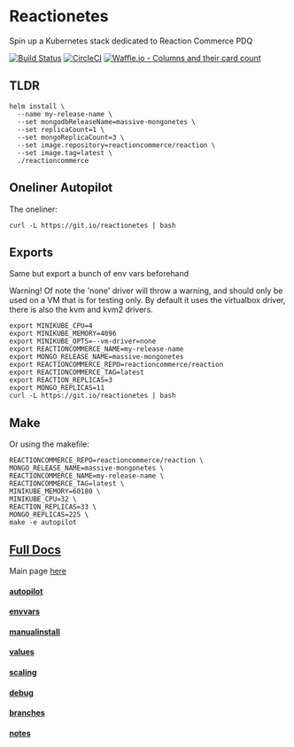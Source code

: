 # Reactionetes

Spin up a Kubernetes stack dedicated to Reaction Commerce PDQ

[![Build Status](https://travis-ci.org/joshuacox/reactionetes.svg?branch=master)](https://travis-ci.org/joshuacox/reactionetes)
[![CircleCI](https://circleci.com/gh/joshuacox/reactionetes/tree/master.svg?style=svg)](https://circleci.com/gh/joshuacox/reactionetes/tree/master)
[![Waffle.io - Columns and their card count](https://badge.waffle.io/joshuacox/reactionetes.svg?columns=all)](https://waffle.io/joshuacox/reactionetes)

## TLDR

```
helm install \
  --name my-release-name \
  --set mongodbReleaseName=massive-mongonetes \
  --set replicaCount=1 \
  --set mongoReplicaCount=3 \
  --set image.repository=reactioncommerce/reaction \
  --set image.tag=latest \
  ./reactioncommerce
```

## Oneliner Autopilot

The oneliner:
```
curl -L https://git.io/reactionetes | bash
```

## Exports

Same but export a bunch of env vars beforehand

Warning! Of note the 'none' driver will throw a warning, and should only be used
on a VM that is for testing only. By default it uses the virtualbox
driver, there is also the kvm and kvm2 drivers.

```
export MINIKUBE_CPU=4
export MINIKUBE_MEMORY=4096
export MINIKUBE_OPTS=--vm-driver=none
export REACTIONCOMMERCE_NAME=my-release-name
export MONGO_RELEASE_NAME=massive-mongonetes
export REACTIONCOMMERCE_REPO=reactioncommerce/reaction
export REACTIONCOMMERCE_TAG=latest
export REACTION_REPLICAS=3
export MONGO_REPLICAS=11
curl -L https://git.io/reactionetes | bash
```

## Make

 Or using the makefile:

```
REACTIONCOMMERCE_REPO=reactioncommerce/reaction \
MONGO_RELEASE_NAME=massive-mongonetes \
REACTIONCOMMERCE_NAME=my-release-name \
REACTIONCOMMERCE_TAG=latest \
MINIKUBE_MEMORY=60180 \
MINIKUBE_CPU=32 \
REACTION_REPLICAS=33 \
MONGO_REPLICAS=225 \
make -e autopilot
```

## [Full Docs](./docs/README.md)

Main page [here](./docs/README.md)

#### [autopilot](./docs/autopilot.md)

#### [envvars](./docs/envvars.md)

#### [manualinstall](./docs/manualinstall.md)

#### [values](./docs/values.md)

#### [scaling](./docs/scaling.md)

#### [debug](./docs/debug.md)

#### [branches](./docs/branches.md)

#### [notes](./docs/notes.md)
